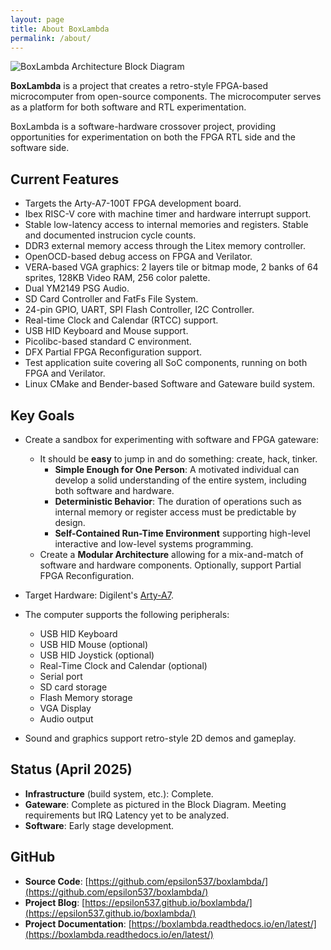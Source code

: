 ```yaml
---
layout: page
title: About BoxLambda
permalink: /about/
---
```


![BoxLambda Architecture Block Diagram](../assets/Arch_Diagram_dual_bus_DFX.png)

**BoxLambda** is a project that creates a retro-style FPGA-based microcomputer from open-source components. The microcomputer serves as a platform for both software and RTL experimentation.

BoxLambda is a software-hardware crossover project, providing opportunities for experimentation on both the FPGA RTL side and the software side.

## Current Features

- Targets the Arty-A7-100T FPGA development board.
- Ibex RISC-V core with machine timer and hardware interrupt support.
- Stable low-latency access to internal memories and registers. Stable and documented instrucion cycle counts.
- DDR3 external memory access through the Litex memory controller.
- OpenOCD-based debug access on FPGA and Verilator.
- VERA-based VGA graphics: 2 layers tile or bitmap mode, 2 banks of 64 sprites, 128KB Video RAM, 256 color palette.
- Dual YM2149 PSG Audio.
- SD Card Controller and FatFs File System.
- 24-pin GPIO, UART, SPI Flash Controller, I2C Controller.
- Real-time Clock and Calendar (RTCC) support.
- USB HID Keyboard and Mouse support.
- Picolibc-based standard C environment.
- DFX Partial FPGA Reconfiguration support.
- Test application suite covering all SoC components, running on both FPGA and Verilator.
- Linux CMake and Bender-based Software and Gateware build system.

## Key Goals

- Create a sandbox for experimenting with software and FPGA gateware:
    - It should be **easy** to jump in and do something: create, hack, tinker.
        - **Simple Enough for One Person**: A motivated individual can develop a solid understanding of the entire system, including both software and hardware.
        - **Deterministic Behavior**: The duration of operations such as internal memory or register access must be predictable by design.
        - **Self-Contained Run-Time Environment** supporting high-level interactive and low-level systems programming.
    - Create a **Modular Architecture** allowing for a mix-and-match of software and hardware components. Optionally, support Partial FPGA Reconfiguration.

- Target Hardware: Digilent's [Arty-A7](https://digilent.com/reference/programmable-logic/arty-a7/start).

- The computer supports the following peripherals:
    - USB HID Keyboard
    - USB HID Mouse (optional)
    - USB HID Joystick (optional)
    - Real-Time Clock and Calendar (optional)
    - Serial port
    - SD card storage
    - Flash Memory storage
    - VGA Display
    - Audio output

- Sound and graphics support retro-style 2D demos and gameplay.

## Status (April 2025)

- **Infrastructure** (build system, etc.): Complete.
- **Gateware**: Complete as pictured in the Block Diagram. Meeting requirements but IRQ Latency yet to be analyzed.
- **Software**: Early stage development.

## GitHub

- **Source Code**: [https://github.com/epsilon537/boxlambda/](https://github.com/epsilon537/boxlambda/)
- **Project Blog**: [https://epsilon537.github.io/boxlambda/](https://epsilon537.github.io/boxlambda/)
- **Project Documentation**: [https://boxlambda.readthedocs.io/en/latest/](https://boxlambda.readthedocs.io/en/latest/)
